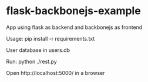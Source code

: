 flask-backbonejs-example
========================

App using flask as backend and backbonejs as frontend

Usage:
pip install -r requirements.txt

User database in users.db

Run:
python ./rest.py

Open http://localhost:5000/ in a browser
